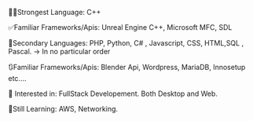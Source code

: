 👌🏾Strongest Language: C++

✅Familiar Frameworks/Apis: Unreal Engine C++, Microsoft MFC, SDL

👀Secondary Languages: PHP, Python, C# , Javascript, CSS, HTML,SQL , Pascal.  -> In no particular order

🔃Familiar Frameworks/Apis: Blender Api, Wordpress, MariaDB, Innosetup etc....

📩 Interested in: FullStack Developement. Both Desktop and Web. 

📖Still Learning: AWS, Networking.


<!---
AubreyOlefile/AubreyOlefile is a ✨ special ✨ repository because its `README.md` (this file) appears on your GitHub profile.
You can click the Preview link to take a look at your changes.
--->
